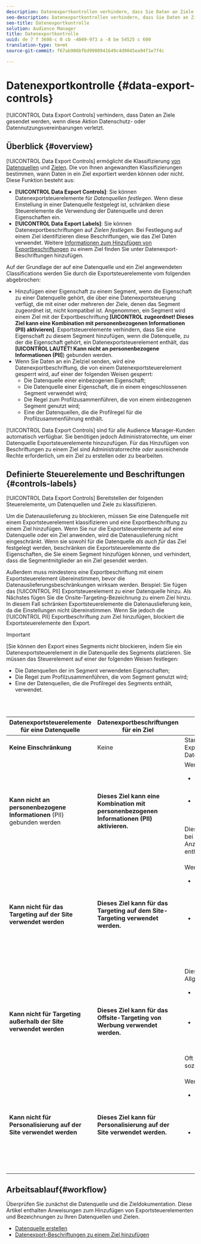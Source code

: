 ```yaml
---
description: Datenexportkontrollen verhindern, dass Sie Daten an Ziele senden, wenn diese Aktion Datenschutz- oder Datennutzungsvereinbarungen verletzt.
seo-description: Datenexportkontrollen verhindern, dass Sie Daten an Ziele senden, wenn diese Aktion Datenschutz- oder Datennutzungsvereinbarungen verletzt.
seo-title: Datenexportkontrolle
solution: Audience Manager
title: Datenexportkontrolle
uuid: de 7 f 3608-c 0 cb -4049-973 a -8 be 54525 c 600
translation-type: tm+mt
source-git-commit: f67ab906bfbd9900941649c4d9045ea94f1e7f4c

---
```



# Datenexportkontrolle {#data-export-controls}

[!UICONTROL Data Export Controls] verhindern, dass Daten an Ziele gesendet werden, wenn diese Aktion Datenschutz- oder Datennutzungsvereinbarungen verletzt.

## Überblick {#overview}

[!UICONTROL Data Export Controls] ermöglicht die Klassifizierung [von Datenquellen](../features/datasources-list-and-settings.md#data-sources-list-and-settings) und [Zielen](../features/destinations/destinations.md). Die von Ihnen angewandten Klassifizierungen bestimmen, wann Daten in ein Ziel exportiert werden können oder nicht. Diese Funktion besteht aus:

* **[!UICONTROL Data Export Controls]**: Sie können Datenexportsteuerelemente für *Datenquellen festlegen*. Wenn diese Einstellung in einer Datenquelle festgelegt ist, schränken diese Steuerelemente die Verwendung der Datenquelle und deren Eigenschaften ein.
* **[!UICONTROL Data Export Labels]**: Sie können Datenexportbeschriftungen auf *Zielen festlegen*. Bei Festlegung auf einem Ziel identifizieren diese Beschriftungen, wie das Ziel Daten verwendet. Weitere [Informationen zum Hinzufügen von Exportbeschriftungen](/help/using/features/destinations/add-data-export-labels.md) zu einem Ziel finden Sie unter Datenexport-Beschriftungen hinzufügen.

Auf der Grundlage der auf eine Datenquelle und ein Ziel angewendeten Classifications werden Sie durch die Exportsteuerelemente vom folgenden abgebrochen:

* Hinzufügen einer Eigenschaft zu einem Segment, wenn die Eigenschaft zu einer Datenquelle gehört, die über eine Datenexportsteuerung verfügt, die mit einer oder mehreren der Ziele, denen das Segment zugeordnet ist, nicht kompatibel ist.
Angenommen, ein Segment wird einem Ziel mit der Exportbeschriftung **[UICONTROL zugeordnet! Dieses Ziel kann eine Kombination mit personenbezogenen Informationen (PII) aktivieren]**. Exportsteuerelemente verhindern, dass Sie eine Eigenschaft zu diesem Segment hinzufügen, wenn die Datenquelle, zu der die Eigenschaft gehört, ein Datenexportsteuerelement enthält, das **[UICONTROL LAUTET! Kann nicht an personenbezogene Informationen (PII]**) gebunden werden.
* Wenn Sie Daten an ein Zielziel senden, wird eine Datenexportbeschriftung, die von einem Datenexportsteuerelement gesperrt wird, auf einer der folgenden Weisen gesperrt:
   * Die Datenquelle einer einbezogenen Eigenschaft;
   * Die Datenquelle einer Eigenschaft, die in einem eingeschlossenen Segment verwendet wird;
   * Die Regel zum Profilzusammenführen, die von einem einbezogenen Segment genutzt wird;
   * Eine der Datenquellen, die die Profilregel für die Profilzusammenführung enthält.

[!UICONTROL Data Export Controls] sind für alle Audience Manager-Kunden automatisch verfügbar. Sie benötigen jedoch Administratorrechte, um einer Datenquelle Exportsteuerelemente hinzuzufügen. Für das Hinzufügen von Beschriftungen zu einem Ziel sind Administratorrechte *oder* ausreichende Rechte erforderlich, um ein Ziel zu erstellen oder zu bearbeiten.

## Definierte Steuerelemente und Beschriftungen {#controls-labels}

[!UICONTROL Data Export Controls] Bereitstellen der folgenden Steuerelemente, um Datenquellen und Ziele zu klassifizieren.

Um die Datenauslieferung zu blockieren, müssen Sie eine Datenquelle mit einem Exportsteuerelement klassifizieren und eine Exportbeschriftung zu einem Ziel hinzufügen. Wenn Sie nur die Exportsteuerelemente auf eine Datenquelle oder ein Ziel anwenden, wird die Datenauslieferung nicht eingeschränkt. Wenn sie sowohl für die Datenquelle *als auch für* das Ziel festgelegt werden, beschränken die Exportsteuerelemente die Eigenschaften, die Sie einem Segment hinzufügen können, und verhindert, dass die Segmentmitglieder an ein Ziel gesendet werden.

Außerdem muss mindestens eine Exportbeschriftung mit einem Exportsteuerelement übereinstimmen, bevor die Datenauslieferungsbeschränkungen wirksam werden. Beispiel: Sie fügen das [!UICONTROL PII] Exportsteuerelement zu einer Datenquelle hinzu. Als Nächstes fügen Sie die Onsite-Targeting-Bezeichnung zu einem Ziel hinzu. In diesem Fall schränken Exportsteuerelemente die Datenauslieferung kein, da die Einstellungen nicht übereinstimmen. Wenn Sie jedoch die [!UICONTROL PII] Exportbeschriftung zum Ziel hinzufügen, blockiert die Exportsteuerelemente den Export.

>[!IMPORTANT]
>
>[Sie können den Export eines Segments nicht blockieren, indem Sie ein Datenexportsteuerelement in die Datenquelle des Segments platzieren. Sie müssen das Steuerelement auf einer der folgenden Weisen festlegen:
> * Die Datenquellen der im Segment verwendeten Eigenschaften;
> * Die Regel zum Profilzusammenführen, die vom Segment genutzt wird;
> * Eine der Datenquellen, die die Profilregel des Segments enthält, verwendet.


<br> 

<table id="table_7D1F0270B5604A82B96A13CC49C937C0"> 
 <thead> 
  <tr> 
   <th colname="col1" class="entry"> Datenexportsteuerelemente für eine Datenquelle </th> 
   <th colname="col2" class="entry"> Datenexportbeschriftungen für ein Ziel </th> 
   <th colname="col3" class="entry"> Beschreibung </th> 
  </tr> 
 </thead>
 <tbody> 
  <tr> 
   <td colname="col1"> <b><span class="uicontrol"> Keine Einschränkung</span></b> </td> 
   <td colname="col2"> Keine </td> 
   <td colname="col3"> Standardmäßig werden Exportbeschränkungen für neue Datenquellen und Ziele nicht festgelegt. </td> 
  </tr> 
  <tr> 
   <td colname="col1"> <b><span class="uicontrol"> Kann nicht an personenbezogene Informationen</span></b> (PII) gebunden werden </td> 
   <td colname="col2"> <b><span class="uicontrol"> Dieses Ziel kann eine Kombination mit personenbezogenen Informationen (PII) aktivieren.</span></b> </td> 
   <td colname="col3">Wenn diese Option aktiviert ist, können Sie: 
    <ul id="ul_0D5A4D0373374217A4BACDFC3BB2F79D"> 
     <li id="li_C32FC26C6E814412A1C73B840E81BB68">Fügen Sie Segmente zu Segmenten hinzu, die den Zielen zugeordnet sind, die PII verwenden. </li> 
     <li id="li_BF4FD10807AF4E109CEA22FBD3F6F9B3">Ordnen Sie mit einer Eigenschaft erstellte Segmente von der Datenquelle an Ziele zu, die PII verwenden. </li> 
    </ul> <p>Dies ist oft für Drittanbieter von Daten und bei der Verwendung von Datenquellen, die Anzeige-/Medienverfolgungsinformationen enthalten, erforderlich. </p> </td> 
  </tr> 
  <tr> 
   <td colname="col1"> <b><span class="uicontrol"> Kann nicht für das Targeting auf der Site verwendet werden</span></b> </td> 
   <td colname="col2"> <b><span class="uicontrol"> Dieses Ziel kann für das Targeting auf dem Site-Targeting verwendet werden.</span></b> </td> 
   <td colname="col3">Wenn diese Option aktiviert ist, können Sie: 
    <ul id="ul_5B17972E7E0C424A833AD540DFF3CBF2"> 
     <li id="li_05810CEAC8CB4616BB2D52DDDADA84A8">Fügen Sie Segmente zu Segmenten hinzu, die Ziele zugeordnet sind, die die Anzeigenauslieferung basierend auf dem Webbrowserverlauf eines Besuchers anpassen. </li> 
     <li id="li_B2C3479ECEA74F49B9A2CFDDEE128DF3">Ordnen Sie mit einer Eigenschaft erstellte Segmente von der Datenquelle zu Zielen zu, die die Anzeigenauslieferung basierend auf dem Webbrowserverlauf eines Besuchers anpassen. </li> 
    </ul> </td> 
  </tr> 
  <tr> 
   <td colname="col1"> <b><span class="uicontrol"> Kann nicht für Targeting außerhalb der Site verwendet werden</span></b> </td> 
   <td colname="col2"> <b><span class="uicontrol"> Dieses Ziel kann für das Offsite-Targeting von Werbung verwendet werden.</span></b> </td> 
   <td colname="col3">Diese Einschränkungen werden im Allgemeinen bei Auswahl verwendet: 
    <ul id="ul_B9352FF5282C481BA3A24C581217A156"> 
     <li id="li_0F89583A603D4CD8804724954CFD52C6">Fügen Sie Segmente zu Segmenten hinzu, die Ziele zugeordnet sind, die Benutzer auf anderen Sites erneut ansprechen. </li> 
     <li id="li_ABDD8BEDE9AF411695C7BDF9AE522BA7">Ordnen Sie mit einer Eigenschaft erstellte Segmente von der Datenquelle zu Zielen zu, die Benutzer auf anderen Sites erneut ansprechen. </li> 
    </ul> <p>Oft erforderlich, wenn Sie mit Daten aus sozialen Plattformen arbeiten. </p> </td> 
  </tr> 
  <tr> 
   <td colname="col1"> <b><span class="uicontrol"> Kann nicht für Personalisierung auf der Site verwendet werden</span></b> </td> 
   <td colname="col2"> <b><span class="uicontrol"> Dieses Ziel kann für Personalisierung auf der Site verwendet werden.</span></b> </td> 
   <td colname="col3">Wenn diese Option aktiviert ist, können Sie: 
    <ul id="ul_3360EB209E07402A863F0E7473B99D3F"> 
     <li id="li_88B3842B67E040EB9DC0BBEB8E5EC251">Fügen Sie Segmente zu Segmenten hinzu, die Ziele zugeordnet sind, die Inhalte basierend auf Benutzerinteressen oder dem Webbrowserverlauf anpassen. </li> 
     <li id="li_6506254CCE6546039A3D82B60368C8B4">Ordnen Sie mit einer Eigenschaft erstellte Segmente von der Datenquelle zu Zielen zu, die Inhalte basierend auf Benutzerinteressen oder dem Webbrowserverlauf anpassen. </li> 
    </ul> </td> 
  </tr> 
 </tbody> 
</table>

## Arbeitsablauf{#workflow}

Überprüfen Sie zunächst die Datenquelle und die Zieldokumentation. Diese Artikel enthalten Anweisungen zum Hinzufügen von Exportsteuerelementen und Bezeichnungen zu Ihren Datenquellen und Zielen.

* [Datenquelle erstellen](../features/manage-datasources.md#create-data-source)
* [Datenexport-Beschriftungen zu einem Ziel hinzufügen](../features/destinations/add-data-export-labels.md)